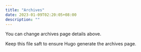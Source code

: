 ```yaml
---
title: "Archives"
date: 2023-01-09T02:20:05+08:00
description: ""
---
```

You can change archives page details above.

Keep this file saft to ensure Hugo generate the archives page.
